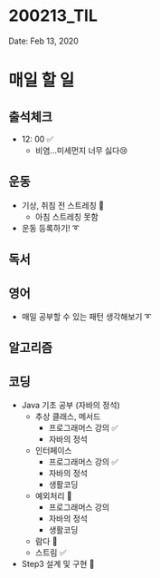 # 200213_TIL

Date: Feb 13, 2020

# **매일 할 일**

## **출석체크**

- 12: 00 ✅
    - 비염...미세먼지 너무 싫다😢

## **운동**

- 기상, 취침 전 스트레칭  🔺
    - 아침 스트레칭 못함
- 운동 등록하기! ➰

## **독서**

## **영어**

- 매일 공부할 수 있는 패턴 생각해보기 ➰

## **알고리즘**

## **코딩**

- Java 기초 공부 (자바의 정석)
    - 추상 클래스, 메서드
        - 프로그래머스 강의 ✅
        - 자바의 정석
    - 인터페이스
        - 프로그래머스 강의 ✅
        - 자바의 정석
        - 생활코딩
    - 예외처리 🔺
        - 프로그래머스 강의
        - 자바의 정석
        - 생활코딩
    - 람다 🔺
    - 스트림 ✅
- Step3 설계 및 구현 🔺